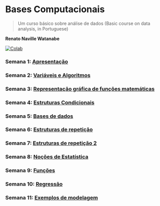 # Bases Computacionais

> Um curso básico sobre análise de dados (Basic course on data analysis, in Portuguese)

**Renato Naville Watanabe**

[![Colab](https://colab.research.google.com/assets/colab-badge.svg)](https://colab.research.google.com/github/BMClab/BasesComputacionais/)  


### Semana 1: [Apresentação](https://colab.research.google.com/github/BMClab/BasesComputacionais/blob/master/aula1/Apresenta%C3%A7%C3%A3o.ipynb)

### Semana 2: [Variáveis e Algoritmos](https://colab.research.google.com/github/BMClab/BasesComputacionais/blob/master/aula2/Vari%C3%A1veis%20e%20algoritmos.ipynb)

### Semana 3: [Representação gráfica de funções matemáticas](https://colab.research.google.com/github/BMClab/BasesComputacionais/blob/master/aula3/Representa%C3%A7%C3%A3oGraficaDeFun%C3%A7%C3%B5es.ipynb)

### Semana 4: [Estruturas Condicionais](https://colab.research.google.com/github/BMClab/BasesComputacionais/blob/master/aula4/EstruturasCondicionais.ipynb)

### Semana 5: [Bases de dados](https://colab.research.google.com/github/BMClab/BasesComputacionais/blob/master/aula5/BasesDeDados.ipynb)

### Semana 6: [Estruturas de repetição](https://colab.research.google.com/github/BMClab/BasesComputacionais/blob/master/aula6/EstruturasDeRepeticao.ipynb)

### Semana 7: [Estruturas de repetição 2](https://colab.research.google.com/github/BMClab/BasesComputacionais/blob/master/aula7/EstruturasDeRepeticaoTabelas.ipynb)

### Semana 8: [Noções de Estatística](https://colab.research.google.com/github/BMClab/BasesComputacionais/blob/master/aula7/Estatistica.ipynb)

### Semana 9: [Funções](https://colab.research.google.com/github/BMClab/BasesComputacionais/blob/master/aula8/Funcoes.ipynb)

### Semana 10: [Regressão](https://colab.research.google.com/github/BMClab/BasesComputacionais/blob/master/aula9/Regress%C3%A3o.ipynb)

### Semana 11: [Exemplos de modelagem](https://colab.research.google.com/github/BMClab/BasesComputacionais/blob/master/aula10/Modelagem.ipynb#scrollTo=si9-LI1y3r7U) 
